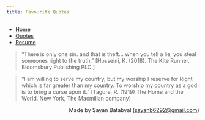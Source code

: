 ```yaml
---
title: Favourite Quotes
---
```


<!-- In order to convert this markdown file to HTML file:
     pandoc -s resume.md -c ..\style.css -o resume.html
-->

<ul class="nav">
    <li class="nav"><a href="./index.html">Home</a></li>
	<li class="nav"><a class="active" href="./quotes.html">Quotes</a></li>
    <li class="nav"><a href="./resume.html">Resume</a></li>
</ul>

> “There is only one sin. and that is theft... when you tell a lie, you steal someones right to the truth.” [Hosseini, K. (2018). The Kite Runner. Bloomsbury Publishing PLC.]

> “I am willing to serve my country, but my worship I reserve for Right which is far greater than my country. To worship my country as a god is to bring a curse upon it.” [Tagore, R. (1919) The Home and the World. New York, The Macmillan company]

<!-- > "What we do now, echoes in eternity." \
> — <cite>Marcus Aurelius<cite> -->

<footer>
    <!-- <span style = 'float: left'> <a href = 'resume.pdf'>Download as pdf</a></span> -->
    <span style = 'float: right'>Made by Sayan Batabyal (<a href='mailto:sayanb6292@gmail.com'>sayanb6292@gmail.com</a>)</span>
</footer>